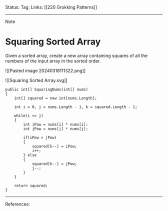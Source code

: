 Status: 
Tag:
Links: [[220 Grokking Patterns]]

---
> [!note] 
>  # Squaring Sorted Array

Given a sorted array, create a new array containing squares of all the numbers of the input array in the sorted order.

![[Pasted image 20240318111322.png]]

![[Squaring Sorted Array.svg]]


``` run-csharp
public int[] SquaringNums(int[] nums)
{
	int[] squared = new int[nums.Length];
	
	int i = 0, j = nums.Length - 1, k = squared.Length - 1;
	
	while(i <= j)
	{
		int iPow = nums[i] * nums[i];
		int jPow = nums[j] * nums[j];
		
		if(iPow > jPow)
		{
			squared[k--] = iPow;
			i++;
		} else
		{
			squared[k--] = jPow;
			j--;
		}
	}

	return squared;
}

```


---
References: